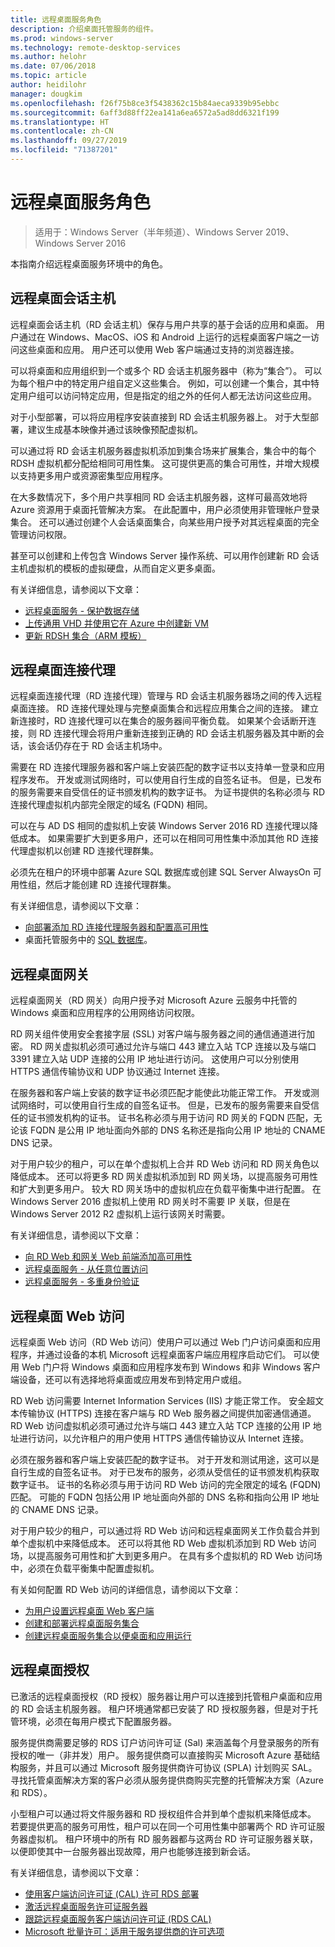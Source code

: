 ```yaml
---
title: 远程桌面服务角色
description: 介绍桌面托管服务的组件。
ms.prod: windows-server
ms.technology: remote-desktop-services
ms.author: helohr
ms.date: 07/06/2018
ms.topic: article
author: heidilohr
manager: dougkim
ms.openlocfilehash: f26f75b8ce3f5438362c15b84aeca9339b95ebbc
ms.sourcegitcommit: 6aff3d88ff22ea141a6ea6572a5ad8dd6321f199
ms.translationtype: HT
ms.contentlocale: zh-CN
ms.lasthandoff: 09/27/2019
ms.locfileid: "71387201"
---
```

# <a name="remote-desktop-services-roles"></a>远程桌面服务角色

>适用于：Windows Server（半年频道）、Windows Server 2019、Windows Server 2016

本指南介绍远程桌面服务环境中的角色。

## <a name="remote-desktop-session-host"></a>远程桌面会话主机

远程桌面会话主机（RD 会话主机）保存与用户共享的基于会话的应用和桌面。 用户通过在 Windows、MacOS、iOS 和 Android 上运行的远程桌面客户端之一访问这些桌面和应用。 用户还可以使用 Web 客户端通过支持的浏览器连接。

可以将桌面和应用组织到一个或多个 RD 会话主机服务器中（称为“集合”）。 可以为每个租户中的特定用户组自定义这些集合。 例如，可以创建一个集合，其中特定用户组可以访问特定应用，但是指定的组之外的任何人都无法访问这些应用。

对于小型部署，可以将应用程序安装直接到 RD 会话主机服务器上。 对于大型部署，建议生成基本映像并通过该映像预配虚拟机。

可以通过将 RD 会话主机服务器虚拟机添加到集合场来扩展集合，集合中的每个 RDSH 虚拟机都分配给相同可用性集。 这可提供更高的集合可用性，并增大规模以支持更多用户或资源密集型应用程序。

在大多数情况下，多个用户共享相同 RD 会话主机服务器，这样可最高效地将 Azure 资源用于桌面托管解决方案。 在此配置中，用户必须使用非管理帐户登录集合。 还可以通过创建个人会话桌面集合，向某些用户授予对其远程桌面的完全管理访问权限。

甚至可以创建和上传包含 Windows Server 操作系统、可以用作创建新 RD 会话主机虚拟机的模板的虚拟硬盘，从而自定义更多桌面。

有关详细信息，请参阅以下文章：

* [远程桌面服务 - 保护数据存储](rds-plan-secure-data-storage.md)
* [上传通用 VHD 并使用它在 Azure 中创建新 VM](https://docs.microsoft.com/azure/virtual-machines/windows/upload-generalized-managed?toc=%2Fazure%2Fvirtual-machines%2Fwindows%2Ftoc.json)
* [更新 RDSH 集合（ARM 模板）](https://azure.microsoft.com/resources/templates/rds-update-rdsh-collection/)

## <a name="remote-desktop-connection-broker"></a>远程桌面连接代理

远程桌面连接代理（RD 连接代理）管理与 RD 会话主机服务器场之间的传入远程桌面连接。 RD 连接代理处理与完整桌面集合和远程应用集合之间的连接。 建立新连接时，RD 连接代理可以在集合的服务器间平衡负载。 如果某个会话断开连接，则 RD 连接代理会将用户重新连接到正确的 RD 会话主机服务器及其中断的会话，该会话仍存在于 RD 会话主机场中。

需要在 RD 连接代理服务器和客户端上安装匹配的数字证书以支持单一登录和应用程序发布。 开发或测试网络时，可以使用自行生成的自签名证书。 但是，已发布的服务需要来自受信任的证书颁发机构的数字证书。 为证书提供的名称必须与 RD 连接代理虚拟机内部完全限定的域名 (FQDN) 相同。

可以在与 AD DS 相同的虚拟机上安装 Windows Server 2016 RD 连接代理以降低成本。 如果需要扩大到更多用户，还可以在相同可用性集中添加其他 RD 连接代理虚拟机以创建 RD 连接代理群集。

必须先在租户的环境中部署 Azure SQL 数据库或创建 SQL Server AlwaysOn 可用性组，然后才能创建 RD 连接代理群集。

有关详细信息，请参阅以下文章：

* [向部署添加 RD 连接代理服务器和配置高可用性](rds-connection-broker-cluster.md)
* 桌面托管服务中的 [SQL 数据库](desktop-hosting-service.md#sql-database)。

## <a name="remote-desktop-gateway"></a>远程桌面网关

远程桌面网关（RD 网关）向用户授予对 Microsoft Azure 云服务中托管的 Windows 桌面和应用程序的公用网络访问权限。

RD 网关组件使用安全套接字层 (SSL) 对客户端与服务器之间的通信通道进行加密。 RD 网关虚拟机必须可通过允许与端口 443 建立入站 TCP 连接以及与端口 3391 建立入站 UDP 连接的公用 IP 地址进行访问。 这使用户可以分别使用 HTTPS 通信传输协议和 UDP 协议通过 Internet 连接。

在服务器和客户端上安装的数字证书必须匹配才能使此功能正常工作。 开发或测试网络时，可以使用自行生成的自签名证书。 但是，已发布的服务需要来自受信任的证书颁发机构的证书。 证书名称必须与用于访问 RD 网关的 FQDN 匹配，无论该 FQDN 是公用 IP 地址面向外部的 DNS 名称还是指向公用 IP 地址的 CNAME DNS 记录。

对于用户较少的租户，可以在单个虚拟机上合并 RD Web 访问和 RD 网关角色以降低成本。 还可以将更多 RD 网关虚拟机添加到 RD 网关场，以提高服务可用性和扩大到更多用户。 较大 RD 网关场中的虚拟机应在负载平衡集中进行配置。 在 Windows Server 2016 虚拟机上使用 RD 网关时不需要 IP 关联，但是在 Windows Server 2012 R2 虚拟机上运行该网关时需要。

有关详细信息，请参阅以下文章：

* [向 RD Web 和网关 Web 前端添加高可用性](rds-rdweb-gateway-ha.md)
* [远程桌面服务 - 从任意位置访问](rds-plan-access-from-anywhere.md)
* [远程桌面服务 - 多重身份验证](rds-plan-mfa.md)

## <a name="remote-desktop-web-access"></a>远程桌面 Web 访问

远程桌面 Web 访问（RD Web 访问）使用户可以通过 Web 门户访问桌面和应用程序，并通过设备的本机 Microsoft 远程桌面客户端应用程序启动它们。 可以使用 Web 门户将 Windows 桌面和应用程序发布到 Windows 和非 Windows 客户端设备，还可以有选择地将桌面或应用发布到特定用户或组。

RD Web 访问需要 Internet Information Services (IIS) 才能正常工作。 安全超文本传输协议 (HTTPS) 连接在客户端与 RD Web 服务器之间提供加密通信通道。 RD Web 访问虚拟机必须可通过允许与端口 443 建立入站 TCP 连接的公用 IP 地址进行访问，以允许租户的用户使用 HTTPS 通信传输协议从 Internet 连接。

必须在服务器和客户端上安装匹配的数字证书。 对于开发和测试用途，这可以是自行生成的自签名证书。 对于已发布的服务，必须从受信任的证书颁发机构获取数字证书。 证书的名称必须与用于访问 RD Web 访问的完全限定的域名 (FQDN) 匹配。 可能的 FQDN 包括公用 IP 地址面向外部的 DNS 名称和指向公用 IP 地址的 CNAME DNS 记录。

对于用户较少的租户，可以通过将 RD Web 访问和远程桌面网关工作负载合并到单个虚拟机中来降低成本。 还可以将其他 RD Web 虚拟机添加到 RD Web 访问场，以提高服务可用性和扩大到更多用户。 在具有多个虚拟机的 RD Web 访问场中，必须在负载平衡集中配置虚拟机。

有关如何配置 RD Web 访问的详细信息，请参阅以下文章：

* [为用户设置远程桌面 Web 客户端](clients/remote-desktop-web-client-admin.md)
* [创建和部署远程桌面服务集合](rds-create-collection.md)
* [创建远程桌面服务集合以便桌面和应用运行](rds-create-collection.md)

## <a name="remote-desktop-licensing"></a>远程桌面授权

已激活的远程桌面授权（RD 授权）服务器让用户可以连接到托管租户桌面和应用的 RD 会话主机服务器。 租户环境通常都已安装了 RD 授权服务器，但是对于托管环境，必须在每用户模式下配置服务器。

服务提供商需要足够的 RDS 订户访问许可证 (Sal) 来涵盖每个月登录服务的所有授权的唯一（非并发）用户。 服务提供商可以直接购买 Microsoft Azure 基础结构服务，并且可以通过 Microsoft 服务提供商许可协议 (SPLA) 计划购买 SAL。 寻找托管桌面解决方案的客户必须从服务提供商购买完整的托管解决方案（Azure 和 RDS）。

小型租户可以通过将文件服务器和 RD 授权组件合并到单个虚拟机来降低成本。 若要提供更高的服务可用性，租户可以在同一个可用性集中部署两个 RD 许可证服务器虚拟机。 租户环境中的所有 RD 服务器都与这两台 RD 许可证服务器关联，以便即使其中一台服务器出现故障，用户也能够连接到新会话。

有关详细信息，请参阅以下文章：

* [使用客户端访问许可证 (CAL) 许可 RDS 部署](rds-client-access-license.md)
* [激活远程桌面服务许可证服务器](rds-activate-license-server.md)
* [跟踪远程桌面服务客户端访问许可证 (RDS CAL)](rds-track-cals.md)
* [Microsoft 批量许可：适用于服务提供商的许可选项](https://www.microsoft.com/en-us/Licensing/licensing-programs/spla-program.aspx)
